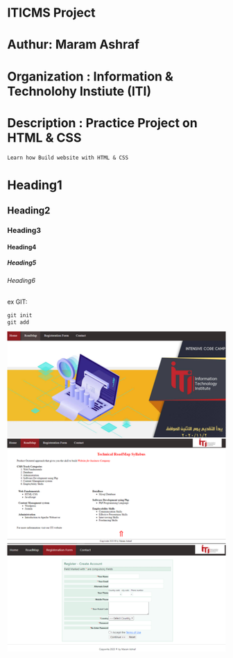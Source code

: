 # ITICMS Project
# Authur: Maram Ashraf
# Organization : Information & Technolohy Instiute (ITI)
# Description :  Practice Project on HTML & CSS 

``Learn how Build website with HTML & CSS``

# Heading1
## Heading2
### Heading3
#### Heading4
##### Heading5
###### Heading6

ex GIT:
```
git init
git add

```

<img src="./screen1.png" alt="Alt text" title="screen1">
<img src="./screen2.png" alt="Alt text" title="screen2">
<img src="./screen3.png" alt="Alt text" title="screen1">


